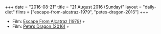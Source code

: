 +++
date = "2016-08-21"
title = "21 August 2016 (Sunday)"
layout = "daily-diet"
films = ["escape-from-alcatraz-1979", "petes-dragon-2016"]
+++

<ul>
<li class="entry Film">Film: <a href="/films/escape-from-alcatraz-1979">Escape From Alcatraz (1979)</a> +</li>
<li class="entry Film">Film: <a href="/films/petes-dragon-2016">Pete’s Dragon (2016)</a> +</li>
</ul>